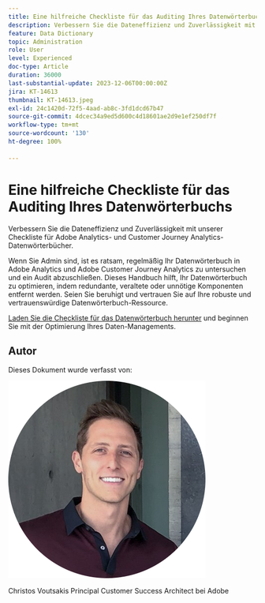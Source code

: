 ```yaml
---
title: Eine hilfreiche Checkliste für das Auditing Ihres Datenwörterbuchs
description: Verbessern Sie die Dateneffizienz und Zuverlässigkeit mit unserer Checkliste für Adobe Analytics- und Customer Journey Analytics-Datenwörterbücher.
feature: Data Dictionary
topic: Administration
role: User
level: Experienced
doc-type: Article
duration: 36000
last-substantial-update: 2023-12-06T00:00:00Z
jira: KT-14613
thumbnail: KT-14613.jpeg
exl-id: 24c1420d-72f5-4aad-ab8c-3fd1dcd67b47
source-git-commit: 4dcec34a9ed5d600c4d18601ae2d9e1ef250df7f
workflow-type: tm+mt
source-wordcount: '130'
ht-degree: 100%

---
```


# Eine hilfreiche Checkliste für das Auditing Ihres Datenwörterbuchs

Verbessern Sie die Dateneffizienz und Zuverlässigkeit mit unserer Checkliste für Adobe Analytics- und Customer Journey Analytics-Datenwörterbücher.

Wenn Sie Admin sind, ist es ratsam, regelmäßig Ihr Datenwörterbuch in Adobe Analytics und Adobe Customer Journey Analytics zu untersuchen und ein Audit abzuschließen. Dieses Handbuch hilft, Ihr Datenwörterbuch zu optimieren, indem redundante, veraltete oder unnötige Komponenten entfernt werden. Seien Sie beruhigt und vertrauen Sie auf Ihre robuste und vertrauenswürdige Datenwörterbuch-Ressource.

[Laden Sie die Checkliste für das Datenwörterbuch herunter](https://www.adobe.com/content/dam/www/us/en/digital-experience/in-product/images/Adobe_Analytics_Data_Dictionary_Checklist.pdf) und beginnen Sie mit der Optimierung Ihres Daten-Managements.

## Autor

Dieses Dokument wurde verfasst von:

![Christos Voutsakis](assets/christos-headshot.png)

Christos Voutsakis
Principal Customer Success Architect bei Adobe
